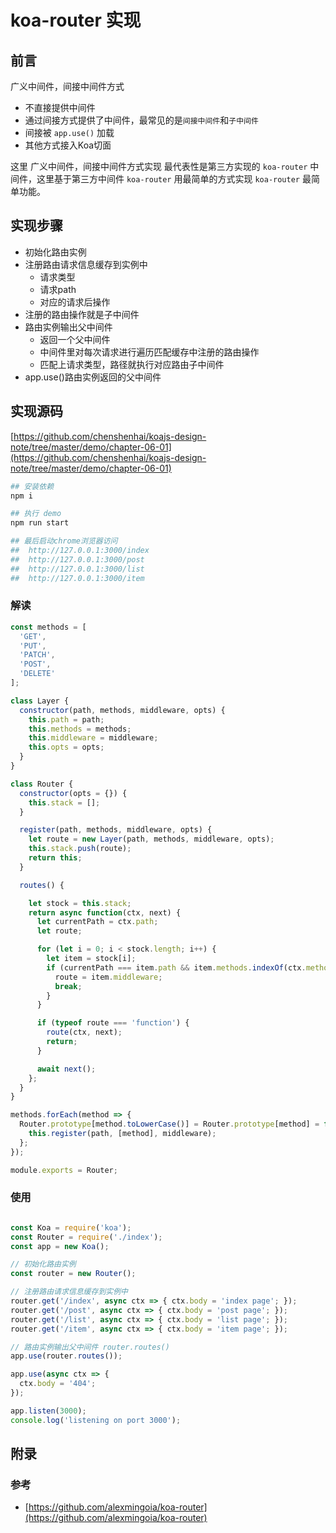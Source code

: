 # koa-router 实现

## 前言

广义中间件，间接中间件方式

- 不直接提供中间件
- 通过间接方式提供了中间件，最常见的是`间接中间件`和`子中间件`
- 间接被 `app.use()` 加载
- 其他方式接入Koa切面

这里 广义中间件，间接中间件方式实现 最代表性是第三方实现的 `koa-router` 中间件，这里基于第三方中间件 `koa-router` 用最简单的方式实现 `koa-router` 最简单功能。


## 实现步骤

- 初始化路由实例
- 注册路由请求信息缓存到实例中
  - 请求类型
  - 请求path
  - 对应的请求后操作
- 注册的路由操作就是子中间件
- 路由实例输出父中间件
  - 返回一个父中间件 
  - 中间件里对每次请求进行遍历匹配缓存中注册的路由操作
  - 匹配上请求类型，路径就执行对应路由子中间件
- app.use()路由实例返回的父中间件

## 实现源码

[https://github.com/chenshenhai/koajs-design-note/tree/master/demo/chapter-06-01](https://github.com/chenshenhai/koajs-design-note/tree/master/demo/chapter-06-01)



```sh
## 安装依赖
npm i

## 执行 demo
npm run start

## 最后启动chrome浏览器访问
##  http://127.0.0.1:3000/index
##  http://127.0.0.1:3000/post
##  http://127.0.0.1:3000/list
##  http://127.0.0.1:3000/item
```

### 解读

```js
const methods = [
  'GET',
  'PUT',
  'PATCH',
  'POST',
  'DELETE'
];

class Layer {
  constructor(path, methods, middleware, opts) {
    this.path = path;
    this.methods = methods;
    this.middleware = middleware;
    this.opts = opts;
  }
}

class Router {
  constructor(opts = {}) {
    this.stack = [];
  }

  register(path, methods, middleware, opts) {
    let route = new Layer(path, methods, middleware, opts);
    this.stack.push(route);
    return this;
  }

  routes() {

    let stock = this.stack;
    return async function(ctx, next) {
      let currentPath = ctx.path;
      let route;

      for (let i = 0; i < stock.length; i++) {
        let item = stock[i];
        if (currentPath === item.path && item.methods.indexOf(ctx.method) >= 0) {
          route = item.middleware;
          break;
        }
      }

      if (typeof route === 'function') {
        route(ctx, next);
        return;
      }

      await next();
    };
  }
}

methods.forEach(method => {
  Router.prototype[method.toLowerCase()] = Router.prototype[method] = function(path, middleware) {
    this.register(path, [method], middleware);
  };
});

module.exports = Router;

```

### 使用

```js

const Koa = require('koa');
const Router = require('./index');
const app = new Koa();

// 初始化路由实例
const router = new Router();

// 注册路由请求信息缓存到实例中
router.get('/index', async ctx => { ctx.body = 'index page'; });
router.get('/post', async ctx => { ctx.body = 'post page'; });
router.get('/list', async ctx => { ctx.body = 'list page'; });
router.get('/item', async ctx => { ctx.body = 'item page'; });

// 路由实例输出父中间件 router.routes()
app.use(router.routes());

app.use(async ctx => {
  ctx.body = '404';
});

app.listen(3000);
console.log('listening on port 3000');

```

## 附录

### 参考

- [https://github.com/alexmingoia/koa-router](https://github.com/alexmingoia/koa-router)